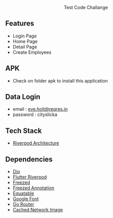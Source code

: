 <p align="center">
  Test Code Challange 
</p>

## Features

- Login Page
- Home Page
- Detail Page
- Create Employees

## APK

- Check on folder apk to install this application

## Data Login

- email : eve.holt@reqres.in
- password : cityslicka

## Tech Stack

- [Riverpod Architecture](https://codewithandrea.com/articles/flutter-app-architecture-riverpod-introduction/)

## Dependencies

- [Dio](https://pub/dev/packages/dio)
- [Flutter Riverpod](https://pub.dev/packages/flutter_riverpod)
- [Freezed](https://pub/dev/packages/freezed)
- [Freezed Annotation](https://pub.dev/packages/freezed_annotation)
- [Equatable](https://pub/dev/packages/equatable)
- [Google Font](https://pub.dev/packages/google_font)
- [Go Router](https://pub.dev/packages/go_router)
- [Cached Network Image](https://pub.dev/packages/cached_network_image)
